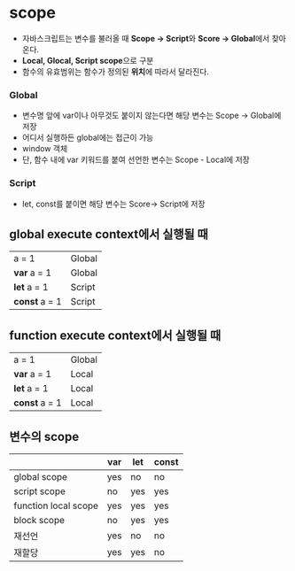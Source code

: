 # scope

- 자바스크립트는 변수를 불러올 때 **Scope -> Script**와 **Score -> Global**에서 찾아온다.
- **Local, Glocal, Script scope**으로 구분
- 함수의 유효범위는 함수가 정의된 **위치**에 따라서 달라진다.

### Global

- 변수명 앞에 var이나 아무것도 붙이지 않는다면 해당 변수는 Scope -> Global에 저장
- 어디서 실행하든 global에는 접근이 가능
- window 객체
- 단, 함수 내에 var 키워드를 붙여 선언한 변수는 Scope - Local에 저장

### Script

- let, const를 붙이면 해당 변수는 Score-> Script에 저장

## **global execute context**에서 실행될 때

|                 |        |
| --------------- | ------ |
| a = 1           | Global |
| **var** a = 1   | Global |
| **let** a = 1   | Script |
| **const** a = 1 | Script |

## **function execute context**에서 실행될 때

|                 |        |
| --------------- | ------ |
| a = 1           | Global |
| **var** a = 1   | Local  |
| **let** a = 1   | Local  |
| **const** a = 1 | Local  |

## 변수의 scope

|                      | var | let | const |
| -------------------- | --- | --- | ----- |
| global scope         | yes | no  | no    |
| script scope         | no  | yes | yes   |
| function local scope | yes | yes | yes   |
| block scope          | no  | yes | yes   |
| 재선언               | yes | no  | no    |
| 재할당               | yes | yes | no    |

